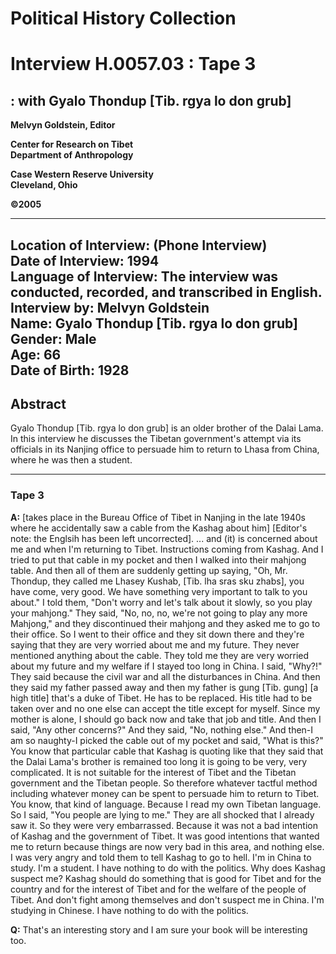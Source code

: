 # Political History Collection  
# Interview H.0057.03 : Tape 3  
##  : with Gyalo Thondup [Tib. rgya lo don grub]  


**Melvyn Goldstein, Editor**  

**Center for Research on Tibet**  
**Department of Anthropology**  

**Case Western Reserve University**  
**Cleveland, Ohio**  

**©2005**  

---  
**Location of Interview:** (Phone Interview)  
**Date of Interview:** 1994  
**Language of Interview:** The interview was conducted, recorded, and transcribed in English.  
**Interview by:** Melvyn Goldstein  
**Name:** Gyalo Thondup [Tib. rgya lo don grub]  
**Gender:** Male  
**Age:** 66  
**Date of Birth:** 1928  
---  
## Abstract  

 Gyalo Thondup [Tib. rgya lo don grub] is an older brother of the Dalai Lama. In this interview he discusses the Tibetan government's attempt via its officials in its Nanjing office to persuade him to return to Lhasa from China, where he was then a student. 
  
---
### Tape 3  
**A:** 
 [takes place in the Bureau Office of Tibet in Nanjing in the late 1940s where he accidentally saw a cable from the Kashag about him] [Editor's note: the Englsih has been left uncorrected]. ... and (it) is concerned about me and when I'm returning to Tibet. Instructions coming from Kashag. And I tried to put that cable in my pocket and then I walked into their mahjong table. And then all of them are suddenly getting up saying, "Oh, Mr. Thondup, they called me Lhasey Kushab, [Tib. lha sras sku zhabs], you have come, very good. We have something very important to talk to you about." I told them, "Don't worry and let's talk about it slowly, so you play your mahjong." They said, "No, no, no, we're not going to play any more Mahjong," and they discontinued their mahjong and they asked me to go to their office. So I went to their office and they sit down there and they're saying that they are very worried about me and my future. They never mentioned anything about the cable. They told me they are very worried about my future and my welfare if I stayed too long in China. I said, "Why?!" They said because the civil war and all the disturbances in China. And then they said my father passed away and then my father is gung [Tib. gung] [a high title] that's a duke of Tibet. He has to be replaced. His title had to be taken over and no one else can accept the title except for myself. Since my mother is alone, I should go back now and take that job and title. And then I said, "Any other concerns?" And they said, "No, nothing else." And then-I am so naughty-I picked the cable out of my pocket and said, "What is this?" You know that particular cable that Kashag is quoting like that they said that the Dalai Lama's brother is remained too long it is going to be very, very complicated. It is not suitable for the interest of Tibet and the Tibetan government and the Tibetan people. So therefore whatever tactful method including whatever money can be spent to persuade him to return to Tibet. You know, that kind of language. Because I read my own Tibetan language. So I said, "You people are lying to me." They are all shocked that I already saw it. So they were very embarrassed. Because it was not a bad intention of Kashag and the government of Tibet. It was good intentions that wanted me to return because things are now very bad in this area, and nothing else. I was very angry and told them to tell Kashag to go to hell. I'm in China to study. I'm a student. I have nothing to do with the politics. Why does Kashag suspect me? Kashag should do something that is good for Tibet and for the country and for the interest of Tibet and for the welfare of the people of Tibet. And don't fight among themselves and don't suspect me in China. I'm studying in Chinese. I have nothing to do with the politics.   

**Q:**  That's an interesting story and I am sure your book will be interesting too.   

